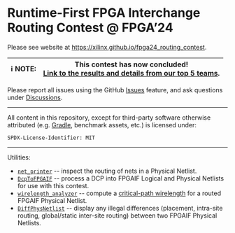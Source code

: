 # Runtime-First FPGA Interchange Routing Contest @ FPGA’24

Please see website at https://xilinx.github.io/fpga24_routing_contest.

| ℹ️ **NOTE:** | This contest has now concluded!<br>[Link to the results and details from our top 5 teams](https://github.com/Xilinx/fpga24_routing_contest/tree/master/docs/results.md). |
| - | - |

Please report all issues using the GitHub [Issues](https://github.com/Xilinx/fpga24_routing_contest/issues) feature, and ask questions under [Discussions](https://github.com/Xilinx/fpga24_routing_contest/discussions).

---
All content in this repository, except for third-party software otherwise attributed (e.g. [Gradle](https://gradle.org), benchmark assets, etc.) is licensed under:
```
SPDX-License-Identifier: MIT
```
---

Utilities:
* [`net_printer`](https://github.com/Xilinx/fpga24_routing_contest/tree/master/net_printer) -- inspect the routing of nets in a Physical Netlist.
* [`DcpToFPGAIF`](https://github.com/Xilinx/fpga24_routing_contest/pull/10) -- process a DCP into FPGAIF Logical and Physical Netlists for use with this contest.
* [`wirelength_analyzer`](https://github.com/Xilinx/fpga24_routing_contest/tree/master/wirelength_analyzer) -- compute a [critical-path wirelength](https://xilinx.github.io/fpga24_routing_contest/score.html#critical-path-wirelength) for a routed FPGAIF Physical Netlist.
* [`DiffPhysNetlist`](https://github.com/Xilinx/fpga24_routing_contest/pull/66) -- display any illegal differences (placement, intra-site routing, global/static inter-site routing) between two FPGAIF Physical Netlists.
